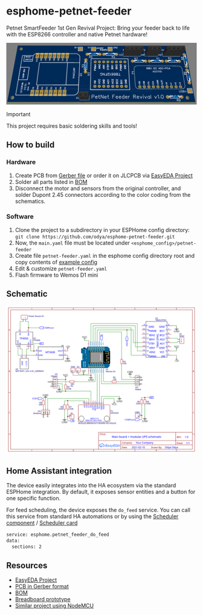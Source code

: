 # esphome-petnet-feeder
Petnet SmartFeeder 1st Gen Revival Project: Bring your feeder back to life with the ESP8266 controller and native Petnet hardware!

![PCB design](docs/logo.png)

> [!IMPORTANT]
> This project requires basic soldering skills and tools!

## How to build
### Hardware
1) Create PCB from [Gerber file](docs/Gerber_PCB_PetNet%20Feeder.zip) or order it on JLCPCB via [EasyEDA Project](https://oshwlab.com/ganzevich/petnet-feeder)
2) Solder all parts listed in [BOM](docs/BOM_PetNet%20SmartFeeder%20Revival.xlsx)
3) Disconnect the motor and sensors from the original controller, and solder Dupont 2.45 connectors according to the color coding from the schematics. 
### Software
1) Clone the project to a subdirectory in your ESPHome config directory:
``git clone https://github.com/odya/esphome-petnet-feeder.git``
2) Now, the `main.yaml` file must be located under `<esphome_config>/petnet-feeder`
3) Create file `petnet-feeder.yaml` in the esphome config directory root and copy contents of [example config](/examples/petnet-feeder.yaml)
4) Edit & customize `petnet-feeder.yaml`
5) Flash firmware to Wemos D1 mini

## Schematic 
![Schematic](docs/schematic.svg)

## Home Assistant integration
The device easily integrates into the HA ecosystem via the standard ESPHome integration. 
By default, it exposes sensor entities and a button for one specific function.

For feed scheduling, the device exposes the `do_feed` service. You can call this service from standard HA automations or by using the [Scheduler component](https://github.com/nielsfaber/scheduler-component) / [Scheduler card](https://github.com/nielsfaber/scheduler-card)
```
service: esphome.petnet_feeder_do_feed
data:
  sections: 2
```

## Resources
- [EasyEDA Project](https://oshwlab.com/ganzevich/petnet-feeder)
- [PCB in Gerber format](docs/Gerber_PCB_PetNet%20Feeder.zip)
- [BOM](docs/BOM_PetNet%20SmartFeeder%20Revival.xlsx)
- [Breadboard prototype](docs/prototype/PROTOTYPE.md)
- [Similar project using NodeMCU](https://community.hubitat.com/t/saved-my-petnet-smart-feeder-with-a-nodemcu/54185)

